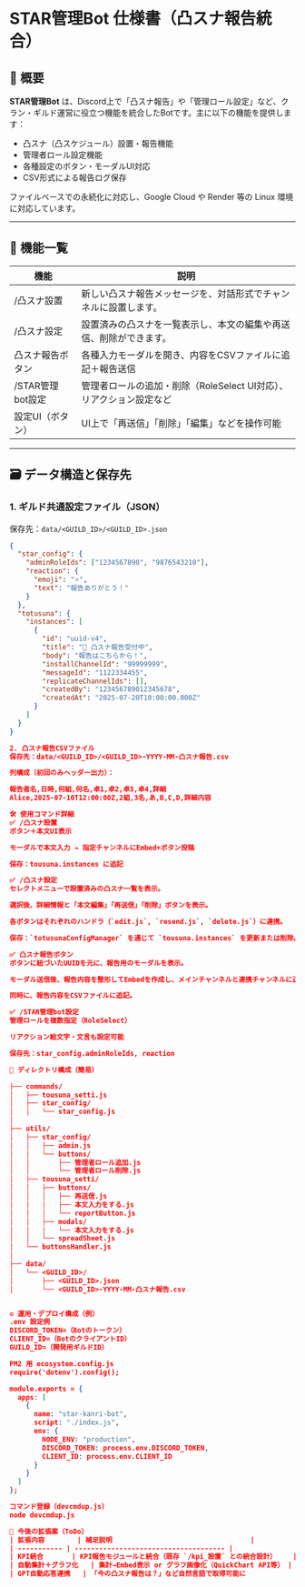 # STAR管理Bot 仕様書（凸スナ報告統合）

## 🔰 概要

**STAR管理Bot** は、Discord上で「凸スナ報告」や「管理ロール設定」など、クラン・ギルド運営に役立つ機能を統合したBotです。主に以下の機能を提供します：

- 凸スナ（凸スケジュール）設置・報告機能  
- 管理者ロール設定機能  
- 各種設定のボタン・モーダルUI対応  
- CSV形式による報告ログ保存  

ファイルベースでの永続化に対応し、Google Cloud や Render 等の Linux 環境に対応しています。

---

## 🧩 機能一覧

| 機能                  | 説明                                                                 |
|-----------------------|----------------------------------------------------------------------|
| /凸スナ設置           | 新しい凸スナ報告メッセージを、対話形式でチャンネルに設置します。        |
| /凸スナ設定           | 設置済みの凸スナを一覧表示し、本文の編集や再送信、削除ができます。       |
| 凸スナ報告ボタン      | 各種入力モーダルを開き、内容をCSVファイルに追記＋報告送信                   |
| /STAR管理bot設定     | 管理者ロールの追加・削除（RoleSelect UI対応）、リアクション設定など           |
| 設定UI（ボタン）      | UI上で「再送信」「削除」「編集」などを操作可能                            |

---

## 🗃️ データ構造と保存先

### 1. ギルド共通設定ファイル（JSON）

保存先：`data/<GUILD_ID>/<GUILD_ID>.json`

```json
{
  "star_config": {
    "adminRoleIds": ["1234567890", "9876543210"],
    "reaction": {
      "emoji": "⭐",
      "text": "報告ありがとう！"
    }
  },
  "totusuna": {
    "instances": [
      {
        "id": "uuid-v4",
        "title": "📣 凸スナ報告受付中",
        "body": "報告はこちらから！",
        "installChannelId": "99999999",
        "messageId": "1122334455",
        "replicateChannelIds": [],
        "createdBy": "123456789012345678",
        "createdAt": "2025-07-20T10:00:00.000Z"
      }
    ]
  }
}

2. 凸スナ報告CSVファイル
保存先：data/<GUILD_ID>/<GUILD_ID>-YYYY-MM-凸スナ報告.csv

列構成（初回のみヘッダー出力）：

報告者名,日時,何組,何名,卓1,卓2,卓3,卓4,詳細
Alice,2025-07-10T12:00:00Z,2組,3名,あ,B,C,D,詳細内容

🛠️ 使用コマンド詳細
✅ /凸スナ設置
ボタン＋本文UI表示

モーダルで本文入力 → 指定チャンネルにEmbed+ボタン投稿

保存：tousuna.instances に追記

✅ /凸スナ設定
セレクトメニューで設置済みの凸スナ一覧を表示。

選択後、詳細情報と「本文編集」「再送信」「削除」ボタンを表示。

各ボタンはそれぞれのハンドラ（`edit.js`, `resend.js`, `delete.js`）に連携。

保存：`totusunaConfigManager` を通じて `tousuna.instances` を更新または削除。

✅ 凸スナ報告ボタン
ボタンに紐づいたUUIDを元に、報告用のモーダルを表示。

モーダル送信後、報告内容を整形してEmbedを作成し、メインチャンネルと連携チャンネルに送信。

同時に、報告内容をCSVファイルに追記。

✅ /STAR管理bot設定
管理ロールを複数指定（RoleSelect）

リアクション絵文字・文言も設定可能

保存先：star_config.adminRoleIds, reaction

📁 ディレクトリ構成（簡易）

├── commands/
│   ├── tousuna_setti.js
│   ├── star_config/
│   │   └── star_config.js
│
├── utils/
│   ├── star_config/
│   │   ├── admin.js
│   │   └── buttons/
│   │       ├── 管理者ロール追加.js
│   │       └── 管理者ロール削除.js
│   ├── tousuna_setti/
│   │   ├── buttons/
│   │   │   ├── 再送信.js
│   │   │   ├── 本文入力をする.js
│   │   │   └── reportButton.js
│   │   ├── modals/
│   │   │   └── 本文入力をする.js
│   │   └── spreadSheet.js
│   └── buttonsHandler.js
│
├── data/
│   └── <GUILD_ID>/
│       ├── <GUILD_ID>.json
│       └── <GUILD_ID>-YYYY-MM-凸スナ報告.csv


⚙️ 運用・デプロイ構成（例）
.env 設定例
DISCORD_TOKEN=（Botのトークン）
CLIENT_ID=（BotのクライアントID）
GUILD_ID=（開発用ギルドID）

PM2 用 ecosystem.config.js
require('dotenv').config();

module.exports = {
  apps: [
    {
      name: "star-kanri-bot",
      script: "./index.js",
      env: {
        NODE_ENV: "production",
        DISCORD_TOKEN: process.env.DISCORD_TOKEN,
        CLIENT_ID: process.env.CLIENT_ID
      }
    }
  ]
};

コマンド登録（devcmdup.js）
node devcmdup.js

🚀 今後の拡張案（ToDo）
| 拡張内容        | 補足説明                                  |
| ----------- | ------------------------------------- |
| KPI統合       | KPI報告モジュールと統合（既存 `/kpi_設置` との統合設計）    |
| 自動集計＋グラフ化   | 集計→Embed表示 or グラフ画像化（QuickChart API等） |
| GPT自動応答連携   | 「今の凸スナ報告は？」など自然言語で取得可能に               |
